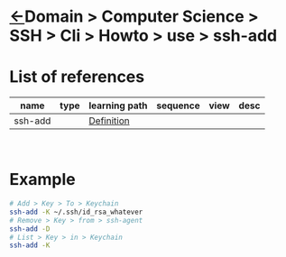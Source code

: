 <head><link rel="stylesheet" href="../../../md.css"/><script src="../../../md.js"></script></head>

[//]: #(Reference)
[Repo_Readme]:    ../list/cli_list.md
[SshAdd_Whatis]:  ../whatis/sshadd_whatis.md

# [&larr;][Repo_Readme]Domain > Computer Science > SSH > Cli > Howto > use > ssh-add
# List of references
|name|type|learning path|sequence|view|desc|
|-|-|-|-|-|-|
|ssh-add||[Definition][SshAdd_Whatis]||
<br>

# Example
```bash
# Add > Key > To > Keychain
ssh-add -K ~/.ssh/id_rsa_whatever
# Remove > Key > from > ssh-agent
ssh-add -D
# List > Key > in > Keychain
ssh-add -K
```
